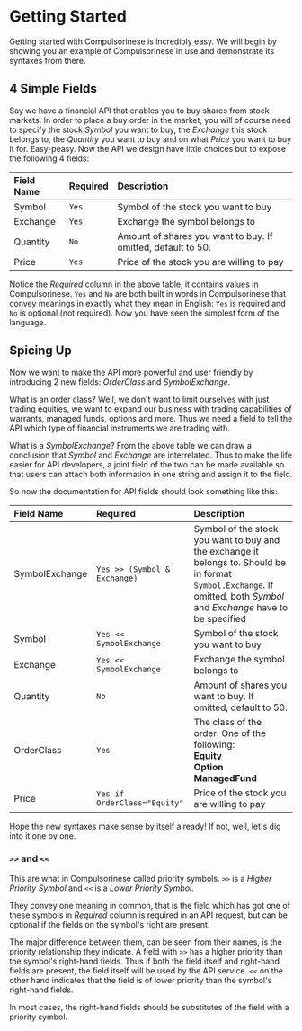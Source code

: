 # Getting Started

Getting started with Compulsorinese is incredibly easy. We will begin by showing you an example of Compulsorinese in use and demonstrate its syntaxes from there.

## 4 Simple Fields

Say we have a financial API that enables you to buy shares from stock markets. In order to place a buy order in the market, you will of course need to specify the stock _Symbol_ you want to buy, the _Exchange_ this stock belongs to, the _Quantity_ you want to buy and on what _Price_ you want to buy it for. Easy-peasy. Now the API we design have little choices but to expose the following 4 fields:

| Field Name | Required | Description |
| :--- | :--- | :--- |
| Symbol | `Yes` | Symbol of the stock you want to buy |
| Exchange | `Yes` | Exchange the symbol belongs to |
| Quantity | `No` | Amount of shares you want to buy. If omitted, default to 50. |
| Price | `Yes` | Price of the stock you are willing to pay |

Notice the _Required_ column in the above table, it contains values in Compulsorinese. `Yes` and `No` are both built in words in Compulsorinese that convey meanings in exactly what they mean in English: `Yes` is required and `No` is optional \(not required\). Now you have seen the simplest form of the language.

## Spicing Up

Now we want to make the API more powerful and user friendly by introducing 2 new fields: _OrderClass_ and _SymbolExchange_.

What is an order class? Well, we don't want to limit ourselves with just trading equities, we want to expand our business with trading capabilities of warrants, managed funds, options and more. Thus we need a field to tell the API which type of financial instruments we are trading with. 

What is a _SymbolExchange_? From the above table we can draw a conclusion that _Symbol_ and _Exchange_ are interrelated. Thus to make the life easier for API developers, a joint field of the two can be made available so that users can attach both information in one string and assign it to the field. 

So now the documentation for API fields should look something like this:

| Field Name | Required | Description |
| :--- | :--- | :--- |
| SymbolExchange | `Yes >> (Symbol & Exchange)` | Symbol of the stock you want to buy and the exchange it belongs to. Should be in format `Symbol.Exchange`. If omitted, both _Symbol_ and _Exchange_ have to be specified |
| Symbol | `Yes << SymbolExchange` | Symbol of the stock you want to buy |
| Exchange | `Yes << SymbolExchange` | Exchange the symbol belongs to |
| Quantity | `No` | Amount of shares you want to buy. If omitted, default to 50. |
| OrderClass | `Yes` | The class of the order. One of the following: <br/>**Equity**<br/>**Option**<br/>**ManagedFund** |
| Price | `Yes if OrderClass="Equity"` | Price of the stock you are willing to pay |

Hope the new syntaxes make sense by itself already! If not, well, let's dig into it one by one. 

### `>>` and `<<`

This are what in Compulsorinese called priority symbols. `>>` is a _Higher Priority Symbol_ and `<<` is a _Lower Priority Symbol_. 

They convey one meaning in common, that is the field which has got one of these symbols in _Required_ column is required in an API request, but can be optional if the fields on the symbol's right are present. 

The major difference between them, can be seen from their names, is the priority relationship they indicate. A field with `>>` has a higher priority than the symbol's right-hand fields. Thus if both the field itself and right-hand fields are present, the field itself will be used by the API service. `<<` on the other hand indicates that the field is of lower priority than the symbol's right-hand fields.

In most cases, the right-hand fields should be substitutes of the field with a priority symbol.